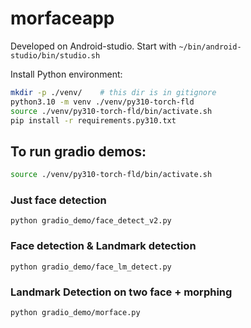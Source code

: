 # morfaceapp

Developed on Android-studio. Start with  `~/bin/android-studio/bin/studio.sh`

Install Python environment:

```bash
mkdir -p ./venv/    # this dir is in gitignore
python3.10 -m venv ./venv/py310-torch-fld
source ./venv/py310-torch-fld/bin/activate.sh
pip install -r requirements.py310.txt
```


## To run gradio demos:

```bash
source ./venv/py310-torch-fld/bin/activate.sh
```


### Just face detection

```
python gradio_demo/face_detect_v2.py
```

### Face detection & Landmark detection

```
python gradio_demo/face_lm_detect.py
```

### Landmark Detection on two face + morphing

```
python gradio_demo/morface.py
```
